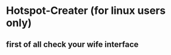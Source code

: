 # Hotspot-Creater (for linux users only)




## first of all check your wife interface 
```  iwconfig 
